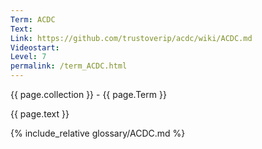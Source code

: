 ```yaml
---
Term: ACDC
Text: 
Link: https://github.com/trustoverip/acdc/wiki/ACDC.md
Videostart: 
Level: 7
permalink: /term_ACDC.html
---
```


{{ page.collection }} - {{ page.Term }}

   {{ page.text }}

{% include_relative glossary/ACDC.md %}
